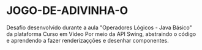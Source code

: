 # JOGO-DE-ADIVINHA-O
Desafio desenvolvido durante a aula "Operadores Lógicos - Java Básico" da plataforma Curso em Vídeo
Por meio da API Swing, abstraindo o código e aprendendo a fazer renderizaçções e desenhar componentes.
